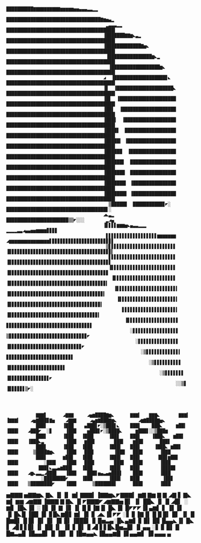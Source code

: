                                                                      ██████████▇▇▇▇▇▇▇▇▇▇▆▆▆▆▆▅▅▄▄▄▃▃▂▂
                                                                     ███████████████████████████████████▇▆▅▄▂
                                         ▂▃▃▃▂▂                      ████████████████████████████████████████▍
                                        ▐███████▇▇▆◣▃▂               ████████████████████████████████████████▍
                                        ▐█████████████▇▅◣            ████████████████████████████████████████▍
                                         ▐████████████████▆◣▂        ████████████████████████████████████████▍
                                          ▐██████████████████▆◣      ████████████████████████████████████████▍
                                        ◢  ▐███████████████████▊◣    ████████████████████████████████████████▍
                                        ▐▋  ▐█████████████████████◣  ████████████████████████████████████████▍
                                        ▐█▋  ▐█████████████████████  ████████████████████████████████████████▍
                                        ▐██▋  ▐████████████████████  ████████████████████████████████████████▍
                                        ▐███▋  ▐███████████████████  ████████████████████████████████████████▍
                                        ▐████▋  ███████████████████  ████████████████████████████████████████▍
                                        ▐█████▍ ▐██████████████████  ████████████████████████████████████████▍
                                        ▐██████  ▐█████████████████  ████████████████████████████████████████▍
                                        ▐██████▋  █████████████████  ████████████████████████████████████████▍
                                        ▐███████  █████████████████  ████████████████████████████████████████▍
                                        ▐███████▍ ▐████████████████  ████████████████████████████████████████▍
                                        ▐███████▋ ▐████████████████  ████████████████████████████████████████▍
                                          ▒█████▊  ███████████▊◤░    █████████████████████████████████████▋░
                                        ◢◣▃▂                         ███████████████████████▒▒◤░░░        ▂◢▄
                                        ▐▋▋▋▋▆▆▆▅◣▄▃▃▂▂▂                                  ▂▂▂▂▃▃◢▄▄▅▅▆▆▆▆▊▊▊▊
                                         ▋▋▋▋▋▋▋▋▋▋▋▋▋▋▋▋▋▋▋▆▆▆▆▆▆▆  ◢▆▆▆▆▆▆▆▆▆▆▆▆▆▆▆▋▊▊▊▊▊▊▊▊▊▊▊▊▊▊▊▊▊▊▊▊▊▊▋
                                         ▒▋▋▋▋▋▋▋▋▋▋▋▋▋▋▋▋▋▋▋▋▋▋▋▋▋  ▐▊▊▊▊▊▊▊▊▊▊▊▊▊▊▊▊▊▊▊▊▊▊▊▊▊▊▊▊▊▊▊▊▊▊▊▊▊▊▍
                                          ▋▋▋▋▋▋▋▋▋▋▋▋▋▋▋▋▋▋▋▋▋▋▋▋▋  ▐▊▊▊▊▊▊▊▊▊▊▊▊▊▊▊▊▊▊▊▊▊▊▊▊▊▊▊▊▊▊▊▊▊▊▊▊▊▋
                                          ▐▋▋▋▋▋▋▋▋▋▋▋▋▋▋▋▋▋▋▋▋▋▋▋▋  ▐▊▊▊▊▊▊▊▊▊▊▊▊▊▊▊▊▊▊▊▊▊▊▊▊▊▊▊▊▊▊▊▊▊▊▊▊▊
                                           ▐▋▋▋▋▋▋▋▋▋▋▋▋▋▋▋▋▋▋▋▋▋▋▋  ▐▊▊▊▊▊▊▊▊▊▊▊▊▊▊▊▊▊▊▊▊▊▊▊▊▊▊▊▊▊▊▊▊▊▊▊▊▍
                                            ▐▋▋▋▋▋▋▋▋▋▋▋▋▋▋▋▋▋▋▋▋▋▋▍ ▐▊▊▊▊▊▊▊▊▊▊▊▊▊▊▊▊▊▊▊▊▊▊▊▊▊▊▊▊▊▊▊▊▊▊▊▍
                                             ▐▋▋▋▋▋▋▋▋▋▋▋▋▋▋▋▋▋▋▋▋▋▍ ▐▊▊▊▊▊▊▊▊▊▊▊▊▊▊▊▊▊▊▊▊▊▊▊▊▊▊▊▊▊▊▊▊▊▊▍
                                               ▋▋▋▋▋▋▋▋▋▋▋▋▋▋▋▋▋▋▋▋▍ ▐▊▊▊▊▊▊▊▊▊▊▊▊▊▊▊▊▊▊▊▊▊▊▊▊▊▊▊▊▊▊▊▊▊▍
                                                ▐▋▋▋▋▋▋▋▋▋▋▋▋▋▋▋▋▋▋▋  ▊▊▊▊▊▊▊▊▊▊▊▊▊▊▊▊▊▊▊▊▊▊▊▊▊▊▊▊▊▊▊▋
                                                  ░▋▋▋▋▋▋▋▋▋▋▋▋▋▋▋▋▋  ▒▊▊▊▊▊▊▊▊▊▊▊▊▊▊▊▊▊▊▊▊▊▊▊▊▊▊▊▊▊◤
                                                    ░▋▋▋▋▋▋▋▋▋▋▋▋▋▋▋  ▐▊▊▊▊▊▊▊▊▊▊▊▊▊▊▊▊▊▊▊▊▊▊▊▊▊▊▊◤
                                                      ░▒▋▋▋▋▋▋▋▋▋▋▋▋▍  ▊▊▊▊▊▊▊▊▊▊▊▊▊▊▊▊▊▊▊▊▊▊▊▊▋
                                                         ░▒▋▋▋▋▋▋▋▋▋▋  ▐▊▊▊▊▊▊▊▊▊▊▊▊▊▊▊▊▊▊▊▊▋
                                                             ░▒▋▋▋▋▋▋▋  ▐▊▊▊▊▊▊▊▊▊▊▊▊▊▊▋◤
                                                                   ░░▒▋  ▐▊▊▊▊▊▋▒◤░
               
               
               
               
               ▇▇▇▋      ◢▇▇▇     ◢▅▆████▇▆◣      ▇▇▇▍   ▇▇▇◣       ▇▇▇▍  ▐▇▇▇▍    ◢▅▇███▊▇▅    ◢▇▇▇     ◢▄▆▇███▇▆◣        ◢▆▇████▇▅◣
               ███▋      ▐███    ▄███▋◤░▒███▋◣    ███▌    ███◣     ▆██▍   ▐███▍   ◢███◤  ░▊     ▐███    ▅███▋◤░▒████◣     ▆███▋░░▒███▆
               ███▋      ▐███   ▐███▍     ▐██▊    ███▌    ▐███◣   ▆██▋    ▐███▍   ▐███◣▃        ▐███   ▆██▊       ███▍   ▆██▊      ███▋
               ███▋      ▐███   ▐███      ▐███▍   ███▌     ▐███◣ ▆██▋     ▐███▍     ▒████▇▆◣    ▐███   ███▍       ▐███   ███▋      ▐███
               ███▋      ▆██▊   ▐███      ▐███▍   ███▌      ▐██▊▆██▋      ▐███▍         ░███▍   ▐███   ███▋       ███▋   ███▋      ▐███
                ███▋◣▃▃▄▆███▍   ▐███      ▐███▍   ███▌       ▐████▊       ▐███▍   ◢▆◣▃▃▂◢███▋   ▐███    ███▋▅▄▃▄▅███▋    ███▋      ▐███
                 ░████████◤     ▐███      ▐███▍   ███▌        ▐██▊        ▐███▍   ▒████████◤    ▐███      ▒███████▋      ███▋      ▐███




   ▅▇▇▇ ▅▇▇▆◣ ▇◣ ▐▌▐▍  ▆▍▇▇▇▍▐▇▇▆◣◤▇▇▇▍   ▆▇  ▇▆  ▇ ▇ ◢▇   ▋ ▇◣  ▆▌  ▆▆  ◢▆▇▇ ▐▇▇▇   ▇ ▇◣ ▐▌◤▇▇▇◤◢▆▇▇▅   █▍  ▐▍ ██◣ ▐▍ █ ◢█▍ ░ ▆▊  ▐█◣▐▊ ░▐█ ▐▋    ▇
  ▐▊   ▐▌   █ ▊▐▇▐▌ █◣▐▋ █◤◤◤▐▋▄▆▌  ▋    ▐▋▐▋ ▐▍█◣█ ▐██   ▐▋ ▊█◣▆█▋ ▆▍▐▋ ▊  ◢◣▐▋◤◤  ░▋ ▊▐▇▐▌  █  █   █▍  █▍  ▐▍ █ █▆█▍ █ █▍    █▍   █▍▐▊   █▍▐███▍ ▊
   █▅▃▄░█◣▄▆▋ ▊  █▌  █▊  █▄▄◣▐▌ █◣  ▋   ◢▊▋▋█▍▐▍ ██  ▐▍   ▐▋ ▋ █▍ ▊◢▋▋▋█◣█▅▃█▍▐▍▄▄  ░▋ ▊  █▌  █  █▆▃▄█   ▐█▄▄█▍ █  ▐█▍ █ ▐█▅▄▄◣▐█▄▄▆█ ▐▊▄▄▆▋ ▐▊▄▄▄ ▄

